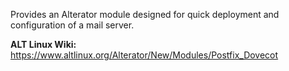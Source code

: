 Provides an Alterator module designed for quick deployment and configuration of a mail server.

**ALT Linux Wiki:**  
<https://www.altlinux.org/Alterator/New/Modules/Postfix_Dovecot>
